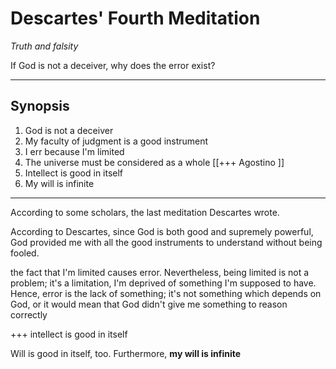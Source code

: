 # Descartes' Fourth Meditation

*Truth and falsity*

If God is not a deceiver, why does the error exist?

---

## Synopsis

1. God is not a deceiver
1. My faculty of judgment is a good instrument
1. I err because I'm limited
1. The universe must be considered as a whole \[\[+++ Agostino \]\]
1. Intellect is good in itself
1. My will is infinite

---

According to some scholars, the last meditation Descartes wrote.

According to Descartes, since God is both good and supremely powerful, God provided me with all the good instruments to understand without being fooled.

the fact that I'm limited causes error. Nevertheless, being limited is not a problem; it's a limitation, I'm deprived of something I'm supposed to have. Hence, error is the lack of something; it's not something which depends on God, or it would mean that God didn't give me something to reason correctly

+++ intellect is good in itself

Will is good in itself, too. Furthermore, **my will is infinite**